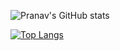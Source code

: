 ![Pranav's GitHub stats](https://github-readme-stats.vercel.app/api?username=RandomKings&show_icons=true&theme=outrun)

[![Top Langs](https://github-readme-stats.vercel.app/api/top-langs/?username=RandomKings&layout=compact&theme=outrun)](https://github.com/Jeffrey9427/github-readme-stats)
